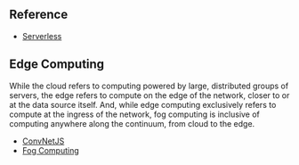 ## Reference

* [Serverless](https://serverless.com)

## Edge Computing

While the cloud refers to computing powered by large, distributed groups of servers, the edge refers to compute on the edge of the network, closer to or at the data source itself. And, while edge computing exclusively refers to compute at the ingress of the network, fog computing is inclusive of computing anywhere along the continuum, from cloud to the edge.

* [ConvNetJS](https://cs.stanford.edu/people/karpathy/convnetjs/)
* [Fog Computing](https://en.wikipedia.org/wiki/Fog_computing)
